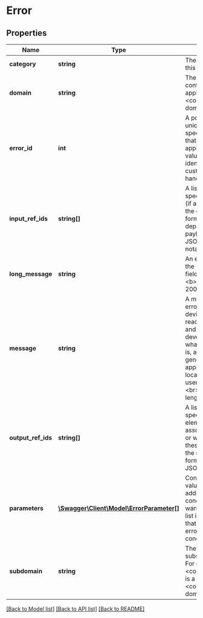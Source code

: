 # Error

## Properties
Name | Type | Description | Notes
------------ | ------------- | ------------- | -------------
**category** | **string** | The context or source of this error or warning. | [optional] 
**domain** | **string** | The name of the domain containing the service or application. For example, &lt;code&gt;sell&lt;/code&gt; is a domain. | [optional] 
**error_id** | **int** | A positive integer that uniquely identifies the specific error condition that occurred. Your application can use these values as error code identifiers in your customized error-handling algorithms. | [optional] 
**input_ref_ids** | **string[]** | A list of one or more specific request elements (if any) associated with the error or warning. The format of these strings depends on the request payload format. For JSON, use JSONPath notation. | [optional] 
**long_message** | **string** | An expanded version of the &lt;b&gt;message&lt;/b&gt; field. &lt;br&gt;&lt;br&gt;&lt;b&gt;Maximum length:&lt;/b&gt; 200 characters | [optional] 
**message** | **string** | A message about the error or warning which is device agnostic and readable by end users and application developers. It explains what the error or warning is, and how to fix it (in a general sense). If applicable, the value is localized to the end user&#x27;s requested locale. &lt;br&gt;&lt;br&gt;&lt;b&gt;Maximum length:&lt;/b&gt; 50 characters | [optional] 
**output_ref_ids** | **string[]** | A list of one or more specific response elements (if any) associated with the error or warning. The format of these strings depends on the request payload format. For JSON, use JSONPath notation. | [optional] 
**parameters** | [**\Swagger\Client\Model\ErrorParameter[]**](ErrorParameter.md) | Contains a list of name-value pairs that provide additional information concerning this error or warning. Each item in the list is an input parameter that contributed to the error or warning condition. | [optional] 
**subdomain** | **string** | The name of the domain&#x27;s subsystem or subdivision. For example, &lt;code&gt;fulfillment&lt;/code&gt; is a subdomain in the &lt;code&gt;sell&lt;/code&gt; domain. | [optional] 

[[Back to Model list]](../../README.md#documentation-for-models) [[Back to API list]](../../README.md#documentation-for-api-endpoints) [[Back to README]](../../README.md)


